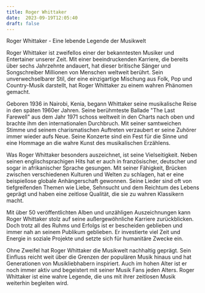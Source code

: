 ```yaml
---
title: Roger Whittaker
date:  2023-09-19T12:05:40
draft: false
---
```


Roger Whittaker - Eine lebende Legende der Musikwelt

Roger Whittaker ist zweifellos einer der bekanntesten Musiker und Entertainer unserer Zeit. Mit einer beeindruckenden Karriere, die bereits über sechs Jahrzehnte andauert, hat dieser britische Sänger und Songschreiber Millionen von Menschen weltweit berührt. Sein unverwechselbarer Stil, der eine einzigartige Mischung aus Folk, Pop und Country-Musik darstellt, hat Roger Whittaker zu einem wahren Phänomen gemacht.

Geboren 1936 in Nairobi, Kenia, begann Whittaker seine musikalische Reise in den späten 1960er Jahren. Seine berühmteste Ballade "The Last Farewell" aus dem Jahr 1971 schoss weltweit in den Charts nach oben und brachte ihm den internationalen Durchbruch. Mit seiner samtweichen Stimme und seinem charismatischen Auftreten verzaubert er seine Zuhörer immer wieder aufs Neue. Seine Konzerte sind ein Fest für die Sinne und eine Hommage an die wahre Kunst des musikalischen Erzählens.

Was Roger Whittaker besonders auszeichnet, ist seine Vielseitigkeit. Neben seinen englischsprachigen Hits hat er auch in französischer, deutscher und sogar in afrikanischer Sprache gesungen. Mit seiner Fähigkeit, Brücken zwischen verschiedenen Kulturen und Welten zu schlagen, hat er eine beispiellose globale Anhängerschaft gewonnen. Seine Lieder sind oft von tiefgreifenden Themen wie Liebe, Sehnsucht und dem Reichtum des Lebens geprägt und haben eine zeitlose Qualität, die sie zu wahren Klassikern macht.

Mit über 50 veröffentlichten Alben und unzähligen Auszeichnungen kann Roger Whittaker stolz auf seine außergewöhnliche Karriere zurückblicken. Doch trotz all des Ruhms und Erfolgs ist er bescheiden geblieben und immer nah an seinem Publikum geblieben. Er investierte viel Zeit und Energie in soziale Projekte und setzte sich für humanitäre Zwecke ein.

Ohne Zweifel hat Roger Whittaker die Musikwelt nachhaltig geprägt. Sein Einfluss reicht weit über die Grenzen der populären Musik hinaus und hat Generationen von Musikliebhabern inspiriert. Auch im hohen Alter ist er noch immer aktiv und begeistert mit seiner Musik Fans jeden Alters. Roger Whittaker ist eine wahre Legende, die uns mit ihrer zeitlosen Musik weiterhin begleiten wird.